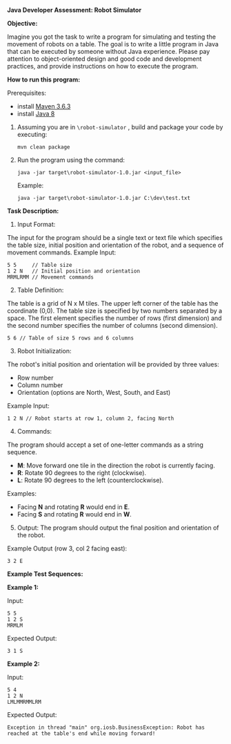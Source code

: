 **Java Developer Assessment: Robot Simulator**

**Objective:**

Imagine you got the task to write a program for simulating and testing the movement of robots on a table.
The goal is to write a little program in Java that can be executed by someone without Java experience. Please
pay attention to object-oriented design and good code and development practices, and provide instructions
on how to execute the program.

**How to run this program:**

Prerequisites: 
 - install [Maven 3.6.3](https://maven.apache.org/install.html)
 - install [Java 8](https://www.java.com/de/download/manual.jsp)

1. Assuming you are in `\robot-simulator` , build and package your code by executing: 

       mvn clean package

2.  Run the program using the command:

        java -jar target\robot-simulator-1.0.jar <input_file>

    Example:

        java -jar target\robot-simulator-1.0.jar C:\dev\test.txt

**Task Description:**

1. Input Format:

The input for the program should be a single text or text file which specifies the table size, initial
position and orientation of the robot, and a sequence of movement commands.
Example Input:

    5 5     // Table size
    1 2 N   // Initial position and orientation
    MRMLRMM // Movement commands

2. Table Definition:
 
The table is a grid of N x M tiles.
The upper left corner of the table has the coordinate (0,0).
The table size is specified by two numbers separated by a space. The first element specifies the
number of rows (first dimension) and the second number specifies the number of columns
(second dimension).

    5 6 // Table of size 5 rows and 6 columns

3. Robot Initialization:


The robot's initial position and orientation will be provided by three values:

- Row number
- Column number
- Orientation (options are North, West, South, and East)

Example Input:

    1 2 N // Robot starts at row 1, column 2, facing North

4. Commands:

The program should accept a set of one-letter commands as a string sequence.

- **M**: Move forward one tile in the direction the robot is currently facing.
- **R**: Rotate 90 degrees to the right (clockwise).
- **L**: Rotate 90 degrees to the left (counterclockwise).

Examples:

- Facing **N** and rotating **R** would end in **E**.
- Facing **S** and rotating **R** would end in **W**.

5. Output:
The program should output the final position and orientation of the robot.

Example Output (row 3, col 2 facing east):

    3 2 E

**Example Test Sequences:**

**Example 1:**

Input:

    5 5
    1 2 S
    MRMLM

Expected Output:

    3 1 S

**Example 2:**

Input:

    5 4
    1 2 N
    LMLMMRMMLRM

Expected Output:

    Exception in thread "main" org.iosb.BusinessException: Robot has reached at the table's end while moving forward!

